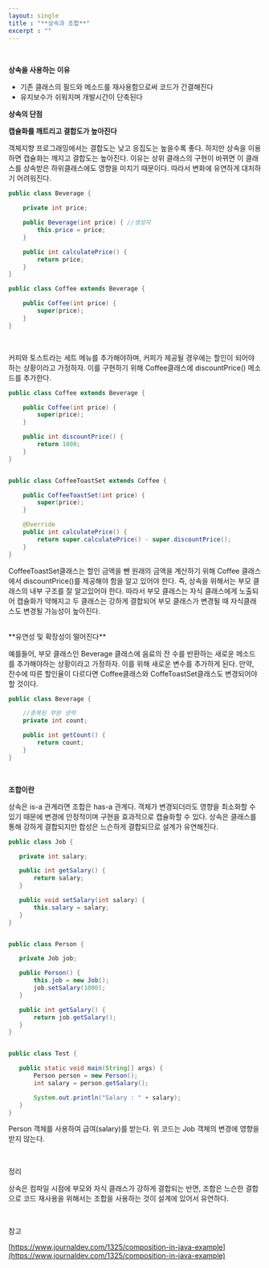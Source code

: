 ```yaml
---
layout: single
title : "**상속과 조합**"
excerpt : ""
---
```


<br>

**상속을 사용하는 이유**

- 기존 클래스의 필드와 메소드를 재사용함으로써 코드가 간결해진다
- 유지보수가 쉬워지며 개발시간이 단축된다

**상속의 단점**

**캡슐화를 깨트리고 결합도가 높아진다**

객체지향 프로그래밍에서는 결합도는 낮고 응집도는 높을수록 좋다. 하지만 상속을 이용하면 캡슐화는 깨지고 결합도는 높아진다. 이유는  상위 클래스의 구현이 바뀌면 이 클래스를 상속받은   하위클래스에도 영향을 미치기 때문이다.
따라서 변화에 유연하게 대처하기 어려워진다.


```java
public class Beverage {

    private int price;

    public Beverage(int price) { //생성자
        this.price = price;
    }

    public int calculatePrice() {
        return price;
    }
}

public class Coffee extends Beverage {

    public Coffee(int price) {
        super(price);
    }
}


```
<br>

커피와 토스트라는 세트 메뉴를 추가해야하며, 커피가 제공될 경우에는 할인이 되어야 하는 상황이라고 가정하자. 
이를 구현하기 위해 Coffee클래스에 discountPrice() 메소드를 추가한다.

```java
public class Coffee extends Beverage {

    public Coffee(int price) {
        super(price);
    }

    public int discountPrice() {
        return 1000;
    }
}


public class CoffeeToastSet extends Coffee {

    public CoffeeToastSet(int price) {
        super(price);
    }

    @Override
    public int calculatePrice() {
        return super.calculatePrice() - super.discountPrice();
    }
}

```
CoffeeToastSet클래스는 할인 금액을 뺀 원래의 금액을 계산하기 위해 Coffee 클래스에서 discountPrice()를 제공해야 함을 알고 있어야 한다. 즉, 상속을 위해서는 부모 클래스의 내부 구조를 잘 알고있어야 한다. 따라서 부모 클래스는 자식 클래스에게 노출되어 캡슐화가 약해지고 두 클래스는 강하게 결합되어 부모 클래스가 변경될 때 자식클래스도 변경될 가능성이 높아진다.

<br>
**유연성 및 확장성이 떨어진다**

예를들어, 부모 클래스인 Beverage 클래스에 음료의 잔 수를 반환하는 새로운 메소드를 추가해야하는 상황이라고 가정하자. 이를 위해 새로운 변수를 추가하게 된다. 만약, 잔수에 따른 할인율이 다르다면 Coffee클래스와 CoffeToastSet클래스도 변경되어야 할 것이다. 


```java
public class Beverage {

    //중복된 부분 생략
    private int count;

    public int getCount() {
        return count;
    }
}
```


<br>

**조합이란**

상속은 is-a 관계라면 조합은 has-a 관계다. 객체가 변경되더라도 영향을 최소화할 수 있기 때문에 변경에 안정적이며 구현을 효과적으로 캡슐화할 수 있다. 상속은 클래스를 통해 강하게 결합되지만 합성은 느슨하게 결합되므로 설계가 유연해진다.


 ```java
public class Job {

    private int salary;

    public int getSalary() {
        return salary;
    }

    public void setSalary(int salary) {
        this.salary = salary;
    }
}


public class Person {

    private Job job;

    public Person() {
        this.job = new Job();
        job.setSalary(1000);
    }

    public int getSalary() {
        return job.getSalary();
    }
}


public class Test {

    public static void main(String[] args) {
        Person person = new Person();
        int salary = person.getSalary();

        System.out.println("Salary : " + salary);
    }
}


```
Person 객체를 사용하여 급여(salary)를 받는다. 위 코드는 Job 객체의 변경에 영향을 받지 않는다. 

<br>

정리

상속은 컴파일 시점에 부모와 자식 클래스가 강하게 결합되는 반면, 조합은 느슨한 결합으로 코드 재사용을 위해서는 조합을 사용하는 것이 설계에 있어서 유연하다.


<br>

참고 <br>

[https://www.journaldev.com/1325/composition-in-java-example](https://www.journaldev.com/1325/composition-in-java-example)


